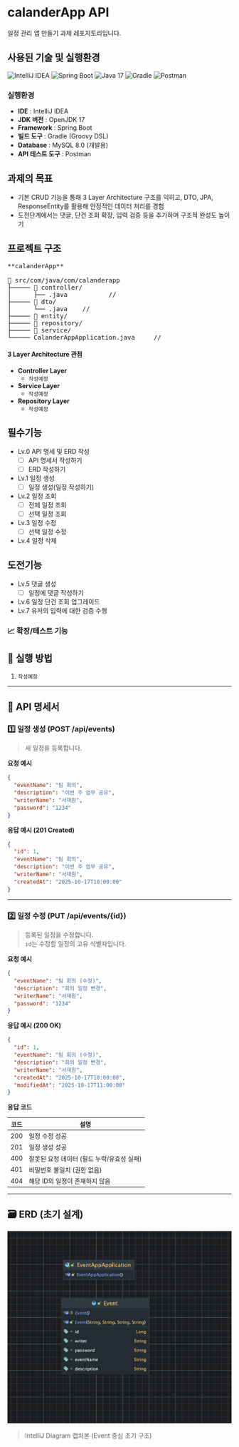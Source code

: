 # calanderApp API
일정 관리 앱 만들기 과제 레포지토리입니다.<br>

## 사용된 기술 및 실행환경

<img src="https://img.shields.io/badge/IntelliJ_IDEA-000000?style=for-the-badge&logo=intellijidea&logoColor=white" alt="IntelliJ IDEA">
<img src="https://img.shields.io/badge/Spring_Boot-6DB33F?style=for-the-badge&logo=springboot&logoColor=white" alt="Spring Boot">
<img src="https://img.shields.io/badge/Java-17-007396?style=for-the-badge&logo=openjdk&logoColor=white" alt="Java 17">
<img src="https://img.shields.io/badge/Gradle-02303A?style=for-the-badge&logo=gradle&logoColor=white" alt="Gradle">
<img src="https://img.shields.io/badge/Postman-FF6C37?style=for-the-badge&logo=postman&logoColor=white" alt="Postman">

### 실행환경
- **IDE** : IntelliJ IDEA
- **JDK 버전** : OpenJDK 17
- **Framework** : Spring Boot
- **빌드 도구** : Gradle (Groovy DSL)
- **Database** : MySQL 8.0 (개발용)
- **API 테스트 도구** : Postman

## 과제의 목표
- 기본 CRUD 기능을 통해 3 Layer Architecture 구조를 익히고, DTO, JPA, ResponseEntity를 활용해 안정적인 데이터 처리를 경험
- 도전단계에서는 댓글, 단건 조회 확장, 입력 검증 등을 추가하며 구조적 완성도 높이기

## 프로젝트 구조
<pre>
**calanderApp**

📂 src/com/java/com/calanderapp
├───── 📂 controller/       
│      ├── .java           // 
├───── 📂 dto/
│      └── .java    // 
├───── 📂 entity/
├───── 📂 repository/
├───── 📂 service/
└───── CalanderAppApplication.java     // 
</pre>

#### 3 Layer Architecture 관점
- **Controller Layer**
    - `작성예정`
- **Service Layer**
    - `작성예정`
- **Repository Layer**
    - `작성예정`

## 필수기능
- Lv.0 API 명세 및 ERD 작성
  - [ ] API 명세서 작성하기
  - [ ] ERD 작성하기
- Lv.1 일정 생성
  - [ ] 일정 생성(일정 작성하기)
- Lv.2 일정 조회
  - [ ] 전체 일정 조회
  - [ ] 선택 일정 조회
- Lv.3 일정 수정
  - [ ] 선택 일정 수정
- Lv.4 일정 삭제

## 도전기능
- Lv.5 댓글 생성
  - [ ] 일정에 댓글 작성하기
- Lv.6 일정 단건 조회 업그레이드
- Lv.7 유저의 입력에 대한 검증 수행 

### 📈 확장/테스트 기능


## 🧩 실행 방법
1. `작성예정`


---

## 📘 API 명세서
### 1️⃣ 일정 생성 (POST /api/events)
> 새 일정을 등록합니다.

**요청 예시**
```json
{
  "eventName": "팀 회의",
  "description": "이번 주 업무 공유",
  "writerName": "서재원",
  "password": "1234"
}
```

**응답 예시 (201 Created)**
```json
{
  "id": 1,
  "eventName": "팀 회의",
  "description": "이번 주 업무 공유",
  "writerName": "서재원",
  "createdAt": "2025-10-17T10:00:00"
}
```

---

### 2️⃣ 일정 수정 (PUT /api/events/{id})
> 등록된 일정을 수정합니다.  
> `id`는 수정할 일정의 고유 식별자입니다.

**요청 예시**
```json
{
  "eventName": "팀 회의 (수정)",
  "description": "회의 일정 변경",
  "writerName": "서재원",
  "password": "1234"
}
```

**응답 예시 (200 OK)**
```json
{
  "id": 1,
  "eventName": "팀 회의 (수정)",
  "description": "회의 일정 변경",
  "writerName": "서재원",
  "createdAt": "2025-10-17T10:00:00",
  "modifiedAt": "2025-10-17T11:00:00"
}
```

**응답 코드**

| 코드 | 설명 |
|------|------|
| 200 | 일정 수정 성공 |
| 201 | 일정 생성 성공 |
| 400 | 잘못된 요청 데이터 (필드 누락/유효성 실패) |
| 401 | 비밀번호 불일치 (권한 없음) |
| 404 | 해당 ID의 일정이 존재하지 않음 |

--- 
## 🗃️ ERD (초기 설계)
![ERD Diagram](./ERDfisrst.png)
> IntelliJ Diagram 캡처본 (Event 중심 초기 구조)